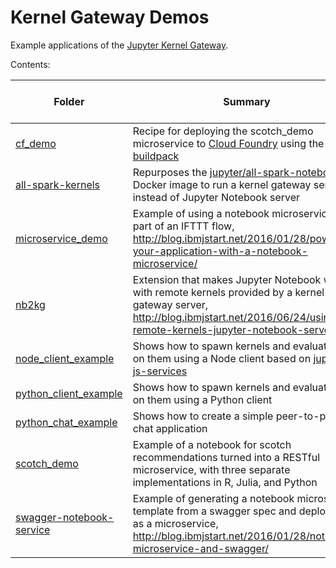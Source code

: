 # Kernel Gateway Demos

Example applications of the [Jupyter Kernel Gateway](https://github.com/jupyter/kernel_gateway).

Contents:

|Folder|Summary|Kernel Gateway Mode|
|------|-------|-------------------|
|[cf_demo](cf_demo)|Recipe for deploying the scotch_demo microservice to [Cloud Foundry](https://www.cloudfoundry.org/) using the [Python buildpack](https://github.com/cloudfoundry/python-buildpack)|[notebook-http](http://jupyter-kernel-gateway.readthedocs.io/en/stable/http-mode.html)|
|[all-spark-kernels](all-spark-kernels)|Repurposes the [jupyter/all-spark-notebook](https://github.com/jupyter/docker-stacks/tree/master/all-spark-notebook) Docker image to run a kernel gateway server instead of Jupyter Notebook server|[jupyter-websocket](http://jupyter-kernel-gateway.readthedocs.io/en/stable/websocket-mode.html)|
|[microservice_demo](microservice_demo)|Example of using a notebook microservice as part of an IFTTT flow, http://blog.ibmjstart.net/2016/01/28/powering-your-application-with-a-notebook-microservice/|[notebook-http](http://jupyter-kernel-gateway.readthedocs.io/en/stable/http-mode.html)|
|[nb2kg](nb2kg)|Extension that makes Jupyter Notebook work with remote kernels provided by a kernel gateway server, http://blog.ibmjstart.net/2016/06/24/using-remote-kernels-jupyter-notebook-server/|[jupyter-websocket](http://jupyter-kernel-gateway.readthedocs.io/en/stable/websocket-mode.html)|
|[node_client_example](node_client_example)|Shows how to spawn kernels and evaluate code on them using a Node client based on [jupyter-js-services](https://github.com/jupyter/jupyter-js-services)|[jupyter-websocket](http://jupyter-kernel-gateway.readthedocs.io/en/stable/websocket-mode.html)|
|[python_client_example](python_client_example)|Shows how to spawn kernels and evaluate code on them using a Python client|[jupyter-websocket](http://jupyter-kernel-gateway.readthedocs.io/en/stable/websocket-mode.html)|
|[python_chat_example](python_chat_example)|Shows how to create a simple peer-to-peer chat application|[jupyter-websocket](http://jupyter-kernel-gateway.readthedocs.io/en/stable/websocket-mode.html)|
|[scotch_demo](scotch_demo)|Example of a notebook for scotch recommendations turned into a RESTful microservice, with three separate implementations in R, Julia, and Python|[notebook-http](http://jupyter-kernel-gateway.readthedocs.io/en/stable/http-mode.html)|
|[swagger-notebook-service](swagger-notebook-service)|Example of generating a notebook microservice template from a swagger spec and deploying it as a microservice, http://blog.ibmjstart.net/2016/01/28/notebook-microservice-and-swagger/|[notebook-http](http://jupyter-kernel-gateway.readthedocs.io/en/stable/http-mode.html)|

